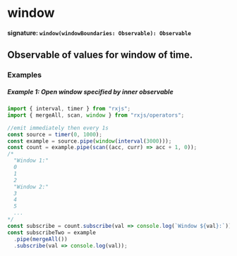 # window

#### signature: `window(windowBoundaries: Observable): Observable`

## Observable of values for window of time.

### Examples

##### Example 1: Open window specified by inner observable

```ts
import { interval, timer } from "rxjs";
import { mergeAll, scan, window } from "rxjs/operators";

//emit immediately then every 1s
const source = timer(0, 1000);
const example = source.pipe(window(interval(3000)));
const count = example.pipe(scan((acc, curr) => acc + 1, 0));
/*
  "Window 1:"
  0
  1
  2
  "Window 2:"
  3
  4
  5
  ...
*/
const subscribe = count.subscribe(val => console.log(`Window ${val}:`));
const subscribeTwo = example
  .pipe(mergeAll())
  .subscribe(val => console.log(val));
```
